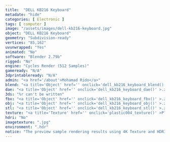 ```yaml
---
title:  "DELL KB216 Keyboard"
metadate: "hide"
categories: [ Electronic ]
tags: [ computer ]
image: "/assets/images/dell-kb216-keyboard.jpg"
object: "DELL KB216 Keyboard"
geometry: "Subdivision-ready"
vertices: "85,162"
uvunwrapped: "Yes"
animated: "No"
software: "Blender 2.79b"
rigged: "No"
engine: "Cycles Render (512 Samples)"
gameready: "N/A"
3dprintableready: "N/A"
admin: "<a href='/about'>Mohamad Rido</a>"
blend: "<a title='Object' href='' onclick='dell_kb216_keyboard_blend()' >.zip 6.4 MB</a>"
dae: "<a title='Object' href='' onclick='dell_kb216_keyboard_dae()' >.zip 2.3 MB</a>"
3ds: "%r can't be written"
fbx: "<a title='Object' href='' onclick='dell_kb216_keyboard_fbx()' >.zip 2.4 MB</a>"
obj: "<a title='Object' href='' onclick='dell_kb216_keyboard_obj()' >.zip 1.9 MB</a>"
stl: "<a title='Object' href='' onclick='dell_kb216_keyboard_stl()' >.zip 1.9 MB</a>"
texture: "<a title='Texture' href='' onclick='plastic004_texture()' >Plastic004</a>"
hdri: "No"
imagetexture: ".jpg"
environment: ".hdr"
notice: "The preview sample rendering results using 4K Texture and HDRI. But the .blend file format available for download uses 1K as the sample to reduce the file size when you download it."
---
```

